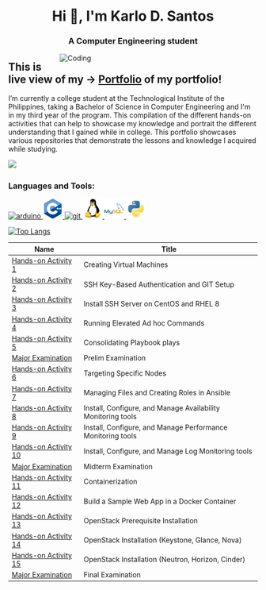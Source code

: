 <h1 align="center">Hi 👋, I'm Karlo D. Santos</h1>
<h3 align="center">A Computer Engineering student</h3>

<img align="right" alt="Coding" width="400" src="https://cdn.dribbble.com/users/1059583/screenshots/4171367/coding-freak.gif">

## This is live view of my -> [Portfolio](https://srhmshan.github.io) of my portfolio!

I’m currently a college student at the Technological Institute of the Philippines, taking a Bachelor of Science in Computer Engineering and I'm in my third year of the program. This compilation of the different hands-on activities that can help to showcase my knowledge and portrait the different understanding that I gained while in college. This portfolio showcases various repositories that demonstrate the lessons and knowledge I acquired while studying.

![](https://komarev.com/ghpvc/?username=srhmshan&style=for-the-badge)



<h3 align="left">Languages and Tools:</h3>
<p align="left"> <a href="https://www.arduino.cc/" target="_blank" rel="noreferrer"> <img src="https://cdn.worldvectorlogo.com/logos/arduino-1.svg" alt="arduino" width="40" height="40"/> </a> <a href="https://www.w3schools.com/cpp/" target="_blank" rel="noreferrer"> <img src="https://raw.githubusercontent.com/devicons/devicon/master/icons/cplusplus/cplusplus-original.svg" alt="cplusplus" width="40" height="40"/> </a> <a href="https://git-scm.com/" target="_blank" rel="noreferrer"> <img src="https://www.vectorlogo.zone/logos/git-scm/git-scm-icon.svg" alt="git" width="40" height="40"/> </a> <a href="https://www.linux.org/" target="_blank" rel="noreferrer"> <img src="https://raw.githubusercontent.com/devicons/devicon/master/icons/linux/linux-original.svg" alt="linux" width="40" height="40"/> </a> <a href="https://www.mysql.com/" target="_blank" rel="noreferrer"> <img src="https://raw.githubusercontent.com/devicons/devicon/master/icons/mysql/mysql-original-wordmark.svg" alt="mysql" width="40" height="40"/> </a> <a href="https://www.python.org" target="_blank" rel="noreferrer"> <img src="https://raw.githubusercontent.com/devicons/devicon/master/icons/python/python-original.svg" alt="python" width="40" height="40"/> </a> </p>

[![Top Langs](https://github-readme-stats.vercel.app/api/top-langs/?username=kdlsantos)](https://github.com/anuraghazra/github-readme-stats)


| Name         | Title      |
| ------------ | ---------- |
| [Hands-on Activity 1](https://github.com/kdlsantos/hoa1_santos)   | Creating Virtual Machines   |
| [Hands-on Activity 2](https://github.com/kdlsantos/Hands-on-Activity-2)   | SSH Key-Based Authentication and GIT Setup  |
| [Hands-on Activity 3](https://github.com/kdlsantos/Hands-on-Activity-3)   | Install SSH Server on CentOS and RHEL 8    |
| [Hands-on Activity 4](https://github.com/kdlsantos/Hands-on-Activity-4)   | Running Elevated Ad hoc Commands    |
| [Hands-on Activity 5](https://github.com/kdlsantos/Hands-on-Activity-5)   | Consolidating Playbook plays    |
| [Major Examination](https://github.com/kdlsantos/Santos_PrelimExam)   | Prelim Examination    |
| [Hands-on Activity 6](https://github.com/kdlsantos/Hands-on-Activity-6)   | Targeting Specific Nodes    |
| [Hands-on Activity 7](https://github.com/kdlsantos/Hands-on-Activity-7)   | Managing Files and Creating Roles in Ansible    |
| [Hands-on Activity 8](https://github.com/kdlsantos/hoa8)   | Install, Configure, and Manage Availability Monitoring tools   |
| [Hands-on Activity 9](https://github.com/kdlsantos/hoa9)   | Install, Configure, and Manage Performance Monitoring tools    |
| [Hands-on Activity 10](https://github.com/kdlsantos/hoa10_santos)   | Install, Configure, and Manage Log Monitoring tools    |
| [Major Examination](https://github.com/kdlsantos/CPE_MIDEXAM_SANTOS)  | Midterm Examination    |
| [Hands-on Activity 11](https://github.com/kdlsantos/hoa11_santos)   | Containerization    |
| [Hands-on Activity 12](https://github.com/kdlsantos/Hands-on-Activity-12)  | Build a Sample Web App in a Docker Container    |
| [Hands-on Activity 13](https://github.com/kdlsantos/HOA13_santos)   | OpenStack Prerequisite Installation    |
| [Hands-on Activity 14](https://github.com/kdlsantos/HOA14_santos)   | OpenStack Installation (Keystone, Glance, Nova)    |
| [Hands-on Activity 15](https://github.com/kdlsantos/Hands-on-Activity-15)   | OpenStack Installation (Neutron, Horizon, Cinder)    |
| [Major Examination](https://github.com/kdlsantos/kdlsantos.github.io)   | Final Examination    |
